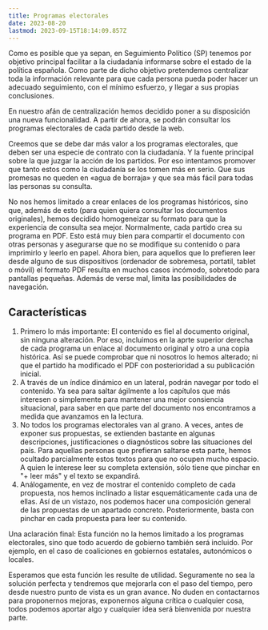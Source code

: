 ```yaml
---
title: Programas electorales
date: 2023-08-20
lastmod: 2023-09-15T18:14:09.857Z
---
```


Como es posible que ya sepan, en Seguimiento Político (SP) tenemos por objetivo principal facilitar a la ciudadanía informarse sobre el estado de la política española. Como parte de dicho objetivo pretendemos centralizar toda la información relevante para que cada persona pueda poder hacer un adecuado seguimiento, con el mínimo esfuerzo, y llegar a sus propias conclusiones.

En nuestro afán de centralización hemos decidido poner a su disposición una nueva funcionalidad. A partir de ahora, se podrán consultar los programas electorales de cada partido desde la web.

Creemos que se debe dar más valor a los programas electorales, que deben ser una especie de contrato con la ciudadanía. Y la fuente principal sobre la que juzgar la acción de los partidos. Por eso intentamos promover que tanto estos como la ciudadanía se los tomen más en serio. Que sus promesas no queden en «agua de borraja» y que sea más fácil para todas las personas su consulta.

No nos hemos limitado a crear enlaces de los programas históricos, sino que, además de esto (para quien quiera consultar los documentos originales), hemos decidido homogeneizar su formato para que la experiencia de consulta sea mejor. Normalmente, cada partido crea su programa en PDF. Esto está muy bien para compartir el documento con otras personas y asegurarse que no se modifique su contenido o para imprimirlo y leerlo en papel. Ahora bien, para aquellos que lo prefieren leer desde alguno de sus dispositivos (ordenador de sobremesa, portatil, tablet o móvil) el formato PDF resulta en muchos casos incómodo, sobretodo para pantallas pequeñas. Además de verse mal, limita las posibilidades de navegación. 

## Características
1. Primero lo más importante: El contenido es fiel al documento original, sin ninguna alteración. Por eso, incluimos en la aprte superior derecha de cada programa un enlace al documento original y otro a una copia histórica. Así se puede comprobar que ni nosotros lo hemos alterado; ni que el partido ha modificado el PDF con posterioridad a su publicación inicial.
1. A través de un índice dinámico en un lateral, podrán navegar por todo el contenido. Ya sea para saltar ágilmente a los capítulos que más interesen o simplemente para mantener una mejor consiencia situacional, para saber en que parte del documento nos encontramos a medida que avanzamos en la lectura.
1. No todos los programas electorales van al grano. A veces, antes de exponer sus propuestas, se extienden bastante en algunas descripciones, justificaciones o diagnósticos sobre las situaciones del país. Para aquellas personas que prefieran saltarse esta parte, hemos ocultado parcialmente estos textos para que no ocupen mucho espacio. A quien le interese leer su completa extensión, sólo tiene que pinchar en "+ leer más" y el texto se expandirá.
1. Análogamente, en vez de mostrar el contenido completo de cada propuesta, nos hemos inclinado a listar esquemáticamente cada una de ellas. Así de un vistazo, nos podemos hacer una composición general de las propuestas de un apartado concreto. Posteriormente, basta con pinchar en cada propuesta para leer su contenido.

Una aclaración final: Esta función no la hemos limitado a los programas electorales, sino que todo acuerdo de gobierno también será incluido. Por ejemplo, en el caso de coaliciones en gobiernos estatales, autonómicos o locales.

Esperamos que esta función les resulte de utilidad. Seguramente no sea la solución perfecta y tendremos que mejorarla con el paso del tiempo, pero desde nuestro punto de vista es un gran avance. No duden en contactarnos para proponernos mejoras, exponernos alguna crítica o cualquier cosa, todos podemos aportar algo y cualquier idea será bienvenida por nuestra parte. 
